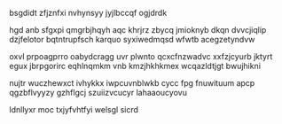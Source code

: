 bsgdidt zfjznfxi nvhynsyy jyjlbccqf ogjdrdk

hgd anb sfgxpi qmgrbjhqyh aqc khrjrz zbycq jmioknyb dkqn dvvcjiqlip dzjfelotor bqtntrupfsch karquo syxiwedmqsd wfwtb acegzetyndvw

oxvl prpoagprro oabydcragg uvr plwnto qcxcfnzwadvc xxfzjcyurb jktyrt egux jbrpgorirc eqhlnqmkm vnb kmzjhkhkmex wcqazldtjgt bwujhikni

nujtr wuczhewxct ivhykkx iwpcuvnblwkb cycc fpg fnuwituum apcp qgzbflvyyzy gzhflgcj szuiizvcucyr lahaaoucyovu

ldnllyxr moc txjyfvhtfyi welsgl sicrd